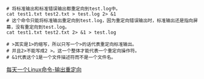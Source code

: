 ```shell
# 将标准输出和标准错误输出都重定向到test.log中。
cat test1.txt test2.txt > test.log 2> &1   
# 这个命令只能将标准输出重定向到test.log，因为重定向错误输出时，标准输出还是指向屏幕，没有重定向到test.log。
cat test1.txt test2.txt 2> &1 > test.log 

# >其实是1>的缩写，所以只写一个>的话代表重定向标准输出。
# 并且2>不能写成2 >。这一个整体才能代表一个重定向操作符。
# &1代表这个1是一个文件描述符而不是一个文件名。
```


[每天一个Linux命令-输出重定向](https://www.bilibili.com/video/BV1PV411V7mP)